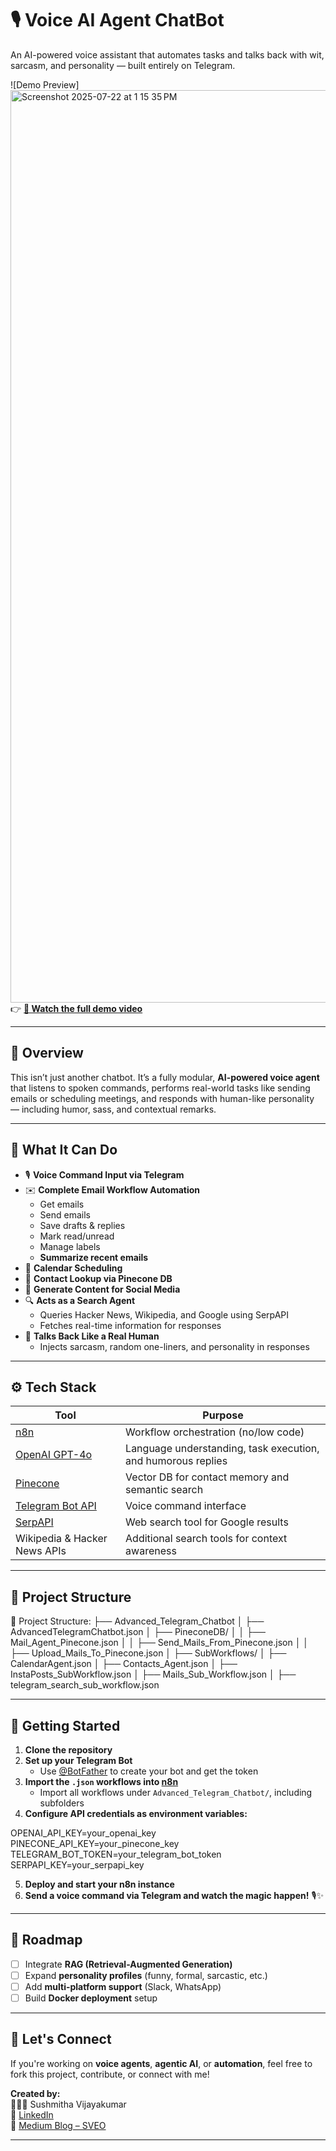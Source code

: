 # 🎙️ Voice AI Agent ChatBot

An AI-powered voice assistant that automates tasks and talks back with wit, sarcasm, and personality — built entirely on Telegram.

![Demo Preview]<img width="2730" height="1460" alt="Screenshot 2025-07-22 at 1 15 35 PM" src="https://github.com/user-attachments/assets/30ecd9a5-2e60-478d-b101-4a422af4aceb"/> 
👉 **[🎥 Watch the full demo video](https://youtu.be/NTYEfz7_zhY)**

---

## 🤖 Overview

This isn’t just another chatbot. It’s a fully modular, **AI-powered voice agent** that listens to spoken commands, performs real-world tasks like sending emails or scheduling meetings, and responds with human-like personality — including humor, sass, and contextual remarks.

---

## 🎯 What It Can Do

- 🎙️ **Voice Command Input via Telegram**
- ✉️ **Complete Email Workflow Automation**  
  - Get emails  
  - Send emails  
  - Save drafts & replies  
  - Mark read/unread  
  - Manage labels  
  - **Summarize recent emails**  
- 📅 **Calendar Scheduling**
- 📇 **Contact Lookup via Pinecone DB**
- 📝 **Generate Content for Social Media**
- 🔍 **Acts as a Search Agent**  
  - Queries Hacker News, Wikipedia, and Google using SerpAPI  
  - Fetches real-time information for responses
- 💬 **Talks Back Like a Real Human**  
  - Injects sarcasm, random one-liners, and personality in responses

---

## ⚙️ Tech Stack

| Tool      | Purpose                                   |
|-----------|-------------------------------------------|
| [n8n](https://n8n.io/)             | Workflow orchestration (no/low code) |
| [OpenAI GPT-4o](https://platform.openai.com) | Language understanding, task execution, and humorous replies |
| [Pinecone](https://www.pinecone.io/)         | Vector DB for contact memory and semantic search |
| [Telegram Bot API](https://core.telegram.org/bots/api) | Voice command interface |
| [SerpAPI](https://serpapi.com)     | Web search tool for Google results |
| Wikipedia & Hacker News APIs       | Additional search tools for context awareness |

---

## 📂 Project Structure


📁 Project Structure:
├── Advanced_Telegram_Chatbot
│   ├── AdvancedTelegramChatbot.json
│   ├── PineconeDB/
│   │   ├── Mail_Agent_Pinecone.json
│   │   ├── Send_Mails_From_Pinecone.json
│   │   ├── Upload_Mails_To_Pinecone.json
│   ├── SubWorkflows/
│       ├── CalendarAgent.json
│       ├── Contacts_Agent.json
│       ├── InstaPosts_SubWorkflow.json
│       ├── Mails_Sub_Workflow.json
│       ├── telegram_search_sub_workflow.json

---

## 🚀 Getting Started

1. **Clone the repository**
2. **Set up your Telegram Bot**  
   - Use [@BotFather](https://t.me/BotFather) to create your bot and get the token
3. **Import the `.json` workflows into [n8n](https://n8n.io)**  
   - Import all workflows under `Advanced_Telegram_Chatbot/`, including subfolders
4. **Configure API credentials as environment variables:**

OPENAI_API_KEY=your_openai_key
PINECONE_API_KEY=your_pinecone_key
TELEGRAM_BOT_TOKEN=your_telegram_bot_token
SERPAPI_KEY=your_serpapi_key


5. **Deploy and start your n8n instance**
6. **Send a voice command via Telegram and watch the magic happen!** 🎙️✨

---

## 📌 Roadmap

- [ ] Integrate **RAG (Retrieval-Augmented Generation)**  
- [ ] Expand **personality profiles** (funny, formal, sarcastic, etc.)  
- [ ] Add **multi-platform support** (Slack, WhatsApp)  
- [ ] Build **Docker deployment** setup  

---

## 🤝 Let's Connect

If you're working on **voice agents**, **agentic AI**, or **automation**, feel free to fork this project, contribute, or connect with me!

**Created by:**  
👩🏽‍💻 Sushmitha Vijayakumar  
🔗 [LinkedIn](https://www.linkedin.com/in/sushmithavijayakumar)  
📝 [Medium Blog – SVEO](https://sveo-ceo.medium.com)

---
